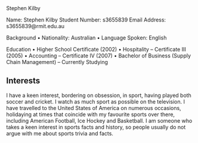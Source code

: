 <!DOCTYPE html>
<html>
<head>
Stephen Kilby
</head>
<body>

<p>Name: Stephen Kilby
Student Number: s3655839
Email Address: s3655839@rmit.edu.au</p>

<p>Background
   	• Nationality: Australian
	• Language Spoken: English</p>

<p>Education
	• Higher School Certificate (2002)
	• Hospitality – Certificate III (2005)
	• Accounting – Certificate IV (2007)
	• Bachelor of Business (Supply Chain Management) – Currently Studying</p>

<h2>Interests</h2>
<p>I have a keen interest, bordering on obsession, in sport, having played both soccer and cricket. I watch as much sport as possible on the television. I have travelled to the United States of America on numerous occasions, holidaying at times that coincide with my favourite sports over there, including American Football, Ice Hockey and Basketball. I am someone who takes a keen interest in sports facts and history, so people usually do not argue with me about sports trivia and facts.</p>
</body>
